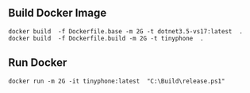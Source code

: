 ## Build Docker Image

```
docker build  -f Dockerfile.base -m 2G -t dotnet3.5-vs17:latest  .
docker build  -f Dockerfile.build -m 2G -t tinyphone  .
```

## Run Docker

```
docker run -m 2G -it tinyphone:latest  "C:\Build\release.ps1"
```
